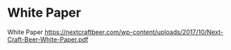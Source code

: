 # White Paper
White Paper
https://nextcraftbeer.com/wp-content/uploads/2017/10/Next-Craft-Beer-White-Paper.pdf
